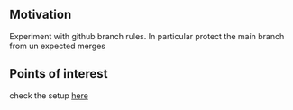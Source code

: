 <h2>Motivation</h2>
Experiment with github branch rules. In particular protect the main branch from un expected merges

<h2>Points of interest</h2>
check the setup <a href='https://github.com/NathanKr/github-git-branch-rules-playground/settings/branch_protection_rules/35335535'>here</a>